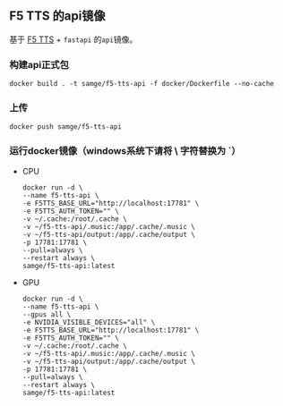 ## F5 TTS 的api镜像
基于 [F5 TTS](https://github.com/SWivid/F5-TTS) + `fastapi` 的`api`镜像。

### 构建api正式包
```shell
docker build . -t samge/f5-tts-api -f docker/Dockerfile --no-cache
```

### 上传
```shell
docker push samge/f5-tts-api
``` 

### 运行docker镜像（windows系统下请将 \ 字符替换为 `）
- CPU
    ```shell
    docker run -d \
    --name f5-tts-api \
    -e F5TTS_BASE_URL="http://localhost:17781" \
    -e F5TTS_AUTH_TOKEN="" \
    -v ~/.cache:/root/.cache \
    -v ~/f5-tts-api/.music:/app/.cache/.music \
    -v ~/f5-tts-api/output:/app/.cache/output \
    -p 17781:17781 \
    --pull=always \
    --restart always \
    samge/f5-tts-api:latest
    ```

- GPU
    ```shell
    docker run -d \
    --name f5-tts-api \
    --gpus all \
    -e NVIDIA_VISIBLE_DEVICES="all" \
    -e F5TTS_BASE_URL="http://localhost:17781" \
    -e F5TTS_AUTH_TOKEN="" \
    -v ~/.cache:/root/.cache \
    -v ~/f5-tts-api/.music:/app/.cache/.music \
    -v ~/f5-tts-api/output:/app/.cache/output \
    -p 17781:17781 \
    --pull=always \
    --restart always \
    samge/f5-tts-api:latest
    ```